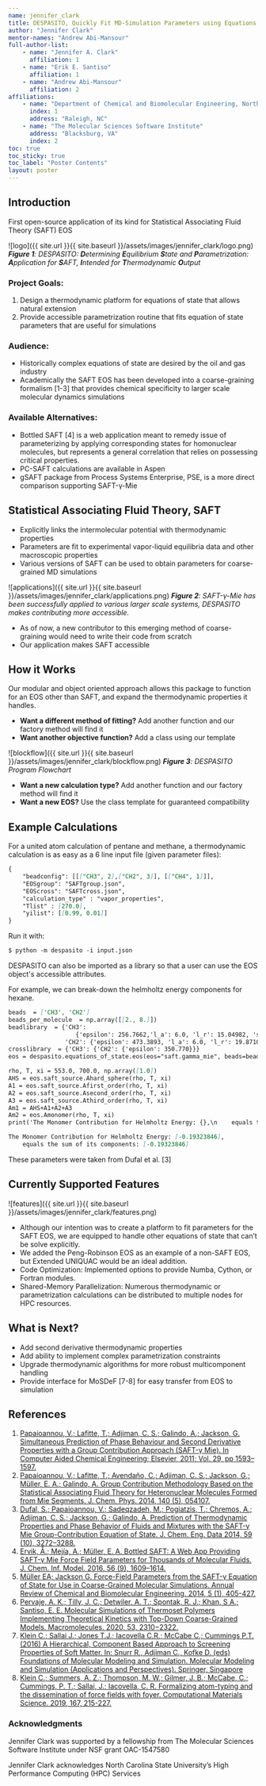 ```yaml
---
name: jennifer_clark
title: DESPASITO, Quickly Fit MD-Simulation Parameters using Equations of State 
author: "Jennifer Clark"
mentor-names: "Andrew Abi-Mansour"
full-author-list:
    - name: "Jennifer A. Clark"
      affiliation: 1
    - name: "Erik E. Santiso"
      affiliation: 1
    - name: "Andrew Abi-Mansour"
      affiliation: 2
affiliations:
    - name: "Department of Chemical and Biomolecular Engineering, North Carolina State University"
      index: 1
      address: "Raleigh, NC"
    - name: "The Molecular Sciences Software Institute"
      address: "Blacksburg, VA"
      index: 2
toc: true
toc_sticky: true
toc_label: "Poster Contents"
layout: poster
---
```


## Introduction

First open-source application of its kind for Statistical Associating Fluid Theory (SAFT) EOS

![logo]({{ site.url }}{{ site.baseurl }}/assets/images/jennifer_clark/logo.png)
***Figure 1**: DESPASITO: **D**etermining **E**quilibrium **S**tate and **P**arametrization: **A**pplication for **S**AFT, **I**ntended for **T**hermodynamic **O**utput*

### Project Goals:
1. Design a thermodynamic platform for equations of state that allows natural extension
2. Provide accessible parametrization routine that fits equation of state parameters that are useful for simulations

### Audience:
 - Historically complex equations of state are desired by the oil and gas industry
 - Academically the SAFT EOS has been developed into a coarse-graining formalism [1-3] that provides chemical specificity to larger scale molecular dynamics simulations

### Available Alternatives:
 - Bottled SAFT [4] is a web application meant to remedy issue of parameterizing by applying corresponding states for homonuclear molecules, but represents a general correlation that relies on possessing critical properties.
 - PC-SAFT calculations are available in Aspen
 - gSAFT package from Process Systems Enterprise, PSE, is a more direct comparison supporting SAFT-γ-Mie

## Statistical Associating Fluid Theory, SAFT

- Explicitly links the intermolecular potential with thermodynamic properties 
- Parameters are fit to experimental vapor-liquid equilibria data and other macroscopic properties
- Various versions of SAFT can be used to obtain parameters for coarse-grained MD simulations

![applications]({{ site.url }}{{ site.baseurl }}/assets/images/jennifer_clark/applications.png)
***Figure 2**: SAFT-γ-Mie has been successfully applied to various larger scale systems, DESPASITO makes contributing more accessible.*

- As of now, a new contributor to this emerging method of coarse-graining would need to write their code from scratch
- Our application makes SAFT accessible

## How it Works

Our modular and object oriented approach allows this package to function for an EOS other than SAFT, and expand the thermodynamic properties it handles.

 - **Want a different method of fitting?** Add another function and our factory method will find it
 - **Want another objective function?** Add a class using our template

![blockflow]({{ site.url }}{{ site.baseurl }}/assets/images/jennifer_clark/blockflow.png)
***Figure 3**: DESPASITO Program Flowchart*

 - **Want a new calculation type?** Add another function and our factory method will find it
 - **Want a new EOS?** Use the class template for guaranteed compatibility

## Example Calculations

For a united atom calculation of pentane and methane, a thermodynamic calculation is as easy as a 6 line input file (given parameter files):

````markdown
{
    "beadconfig": [[["CH3", 2],["CH2", 3]], [["CH4", 1]]],
    "EOSgroup": "SAFTgroup.json",
    "EOScross": "SAFTcross.json",
    "calculation_type" : "vapor_properties",
    "Tlist" : [270.0],
    "yilist": [[0.99, 0.01]]
}
````

Run it with:

````markdown
$ python -m despasito -i input.json
````

DESPASITO can also be imported as a library so that a user can use the EOS object's accessible attributes.

For example, we can break-down the helmholtz energy components for hexane.

````markdown
beads  = ['CH3', 'CH2']
beads_per_molecule  = np.array([[2., 8.]])
beadlibrary  = {'CH3':
                   {'epsilon': 256.7662,'l_a': 6.0, 'l_r': 15.04982, 'sigma': 4.077257e-1, 'Sk': 0.5725512, 'Vks': 1, 'mass': 0.015035},
                'CH2': {'epsilon': 473.3893, 'l_a': 6.0, 'l_r': 19.87107, 'sigma': 4.880081e-1, 'Sk': 0.2293202, 'Vks': 1, 'mass': 0.014027}}
crosslibrary  = {'CH3': {'CH2': {'epsilon': 350.770}}}
eos = despasito.equations_of_state.eos(eos="saft.gamma_mie", beads=beads , nui=beads_per_molecule , beadlibrary=beadlibrary , crosslibrary=crosslibrary )

rho, T, xi = 553.0, 700.0, np.array([1.0])
AHS = eos.saft_source.Ahard_sphere(rho, T, xi)
A1 = eos.saft_source.Afirst_order(rho, T, xi)
A2 = eos.saft_source.Asecond_order(rho, T, xi)
A3 = eos.saft_source.Athird_order(rho, T, xi)
Am1 = AHS+A1+A2+A3
Am2 = eos.Amonomer(rho, T, xi)
print('The Monomer Contribution for Helmholtz Energy: {},\n    equals the sum of its components: {}'.format(Am2,Am1))

The Monomer Contribution for Helmholtz Energy: [-0.19323846],
    equals the sum of its components: [-0.19323846]
````

These parameters were taken from Dufal et al. [3] 

## Currently Supported Features

![features]({{ site.url }}{{ site.baseurl }}/assets/images/jennifer_clark/features.png)

- Although our intention was to create a platform to fit parameters for the SAFT EOS, we are equipped to handle other equations of state that can’t be solve explicitly.
- We added the Peng-Robinson EOS as an example of a non-SAFT EOS, but Extended UNIQUAC would be an ideal addition.
- Code Optimization: Implemented options to provide Numba, Cython, or Fortran modules.
- Shared-Memory Parallelization: Numerous thermodynamic or parametrization calculations can be distributed to multiple nodes for HPC resources.

## What is Next?

- Add second derivative thermodynamic properties 
- Add ability to implement complex parametrization constraints 
- Upgrade thermodynamic algorithms for more robust multicomponent handling
- Provide interface for MoSDeF [7-8] for easy transfer from EOS to simulation

## References
1. [Papaioannou, V.; Lafitte, T.; Adjiman, C. S.; Galindo, A.; Jackson, G. Simultaneous Prediction of Phase Behaviour and Second Derivative Properties with a Group Contribution Approach (SAFT-γ Mie). In Computer Aided Chemical Engineering; Elsevier, 2011; Vol. 29, pp 1593–1597.](https://doi.org/10.1016/B978-0-444-54298-4.50097-0)
2. [Papaioannou, V.; Lafitte, T.; Avendaño, C.; Adjiman, C. S.; Jackson, G.; Müller, E. A.; Galindo, A. Group Contribution Methodology Based on the Statistical Associating Fluid Theory for Heteronuclear Molecules Formed from Mie Segments. J. Chem. Phys. 2014, 140 (5), 054107.](https://doi.org/10.1063/1.4851455)
3. [Dufal, S.; Papaioannou, V.; Sadeqzadeh, M.; Pogiatzis, T.; Chremos, A.; Adjiman, C. S.; Jackson, G.; Galindo, A. Prediction of Thermodynamic Properties and Phase Behavior of Fluids and Mixtures with the SAFT-γ Mie Group-Contribution Equation of State. J. Chem. Eng. Data 2014, 59 (10), 3272–3288.](https://doi.org/10.1021/je500248h)
4. [Ervik, Å.; Mejía, A.; Müller, E. A. Bottled SAFT: A Web App Providing SAFT-γ Mie Force Field Parameters for Thousands of Molecular Fluids. J. Chem. Inf. Model. 2016, 56 (9), 1609–1614.](https://doi.org/10.1021/acs.jcim.6b00149)
5. [Müller EA; Jackson G. Force-Field Parameters from the SAFT-γ Equation of State for Use in Coarse-Grained Molecular Simulations. Annual Review of Chemical and Biomolecular Engineering. 2014, 5 (1), 405-427.](https://doi.org/10.1146/annurev-chembioeng-061312-103314)
6. [Pervaje, A. K.; Tilly, J. C.; Detwiler, A. T.; Spontak, R. J.; Khan, S A.; Santiso, E. E. Molecular Simulations of Thermoset Polymers Implementing Theoretical Kinetics with Top-Down Coarse-Grained Models. Macromolecules. 2020, 53, 2310−2322.](https://dx.doi.org/10.1021/acs.macromol.9b02255)
7. [Klein C.; Sallai J.; Jones T.J.; Iacovella C.R.; McCabe C.; Cummings P.T. (2016) A Hierarchical, Component Based Approach to Screening Properties of Soft Matter. In: Snurr R., Adjiman C., Kofke D. (eds) Foundations of Molecular Modeling and Simulation. Molecular Modeling and Simulation (Applications and Perspectives). Springer, Singapore](https://doi.org/10.1007/978-981-10-1128-3_5)
8. [Klein C.; Summers, A. Z.; Thompson, M. W.; Gilmer, J. B.; McCabe, C.; Cummings, P. T.; Sallai, J.; Iacovella, C. R. Formalizing atom-typing and the dissemination of force fields with foyer. Computational Materials Science. 2019, 167, 215-227.](https://doi.org/10.1016/j.commatsci.2019.05.026)

### Acknowledgments

Jennifer Clark was supported by a fellowship from The Molecular Sciences Software Institute under NSF grant OAC-1547580

Jennifer Clark acknowledges North Carolina State University’s High Performance Computing (HPC) Services
